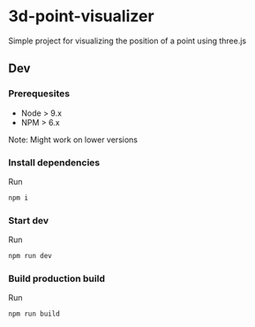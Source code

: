 # 3d-point-visualizer
Simple project for visualizing the position of a point using three.js

## Dev
### Prerequesites

- Node > 9.x
- NPM > 6.x

Note: Might work on lower versions

### Install dependencies
Run
```bash
npm i
```

### Start dev
Run
```bash
npm run dev
```

### Build production build
Run
```bash
npm run build
```